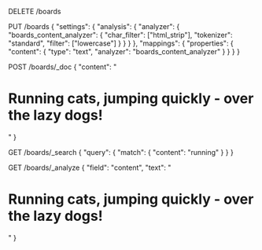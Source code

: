 DELETE /boards

PUT /boards
{
    "settings": {
        "analysis": {
            "analyzer": {
                "boards_content_analyzer": {
                    "char_filter": ["html_strip"],
                    "tokenizer": "standard",
                    "filter": ["lowercase"]
                }
            }
        }
    },
    "mappings": {
        "properties": {
            "content": {
                "type": "text",
                "analyzer": "boards_content_analyzer"
            }
        }
    }
}

POST /boards/_doc
{
    "content": "<h1>Running cats, jumping quickly - over the lazy dogs!</h1>"
}

GET /boards/_search
{
    "query": {
        "match": {
            "content": "running"
        }
    }
}

GET /boards/_analyze
{
    "field": "content",
    "text": "<h1>Running cats, jumping quickly - over the lazy dogs!</h1>"
}